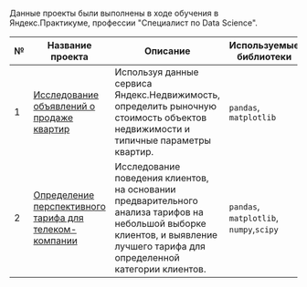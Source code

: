 Данные проекты были выполнены в ходе обучения в Яндекс.Практикуме, профессии "Специалист по Data Science".

|№| Название проекта | Описание | Используемые библиотеки | 
|--|--|--|--|
|1| [Исследование объявлений о продаже квартир](1.Research_of_advertisements) | Используя данные сервиса Яндекс.Недвижимость, определить рыночную стоимость объектов недвижимости и типичные параметры квартир.| `pandas`, `matplotlib`| 
|2| [Определение перспективного тарифа для телеком-компании](2.Determination_of_the_prospective_tariff) | Исследование поведения клиентов, на основании предварительного анализа тарифов на небольшой выборке клиентов, и выявление лучшего тарифа для определенной категории клиентов.| `pandas`, `matplotlib`, `numpy`,`scipy` |

